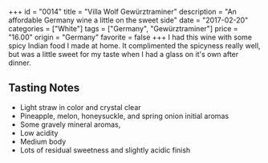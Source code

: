 +++
id = "0014"
title = "Villa Wolf Gewürztraminer"
description = "An affordable Germany wine a little on the sweet side"
date = "2017-02-20"
categories = ["White"]
tags = ["Germany", "Gewürztraminer"]
price = "16.00"
origin = "Germany"
favorite = false
+++
I had this wine with some spicy Indian food I made at home. It complimented the spicyness really well, but was a little sweet for my taste when I had a glass on it's own after dinner.

## Tasting Notes
- Light straw in color and crystal clear
- Pineapple, melon, honeysuckle, and spring onion initial aromas
- Some gravely mineral aromas,
- Low acidity
- Medium body
- Lots of residual sweetness and slightly acidic finish